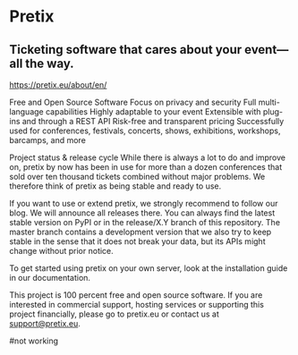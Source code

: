 # Pretix
## Ticketing software that cares about your event—all the way.

https://pretix.eu/about/en/

Free and Open Source Software
Focus on privacy and security
Full multi-language capabilities
Highly adaptable to your event
Extensible with plug-ins and through a REST API
Risk-free and transparent pricing
Successfully used for conferences, festivals, concerts, shows, exhibitions, workshops, barcamps, and more

Project status & release cycle
While there is always a lot to do and improve on, pretix by now has been in use for more than a dozen conferences that sold over ten thousand tickets combined without major problems. We therefore think of pretix as being stable and ready to use.

If you want to use or extend pretix, we strongly recommend to follow our blog. We will announce all releases there. You can always find the latest stable version on PyPI or in the release/X.Y branch of this repository. The master branch contains a development version that we also try to keep stable in the sense that it does not break your data, but its APIs might change without prior notice.

To get started using pretix on your own server, look at the installation guide in our documentation.

This project is 100 percent free and open source software. If you are interested in commercial support, hosting services or supporting this project financially, please go to pretix.eu or contact us at support@pretix.eu.



#not working